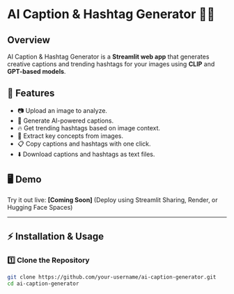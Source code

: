 # AI Caption & Hashtag Generator 📸✨

## Overview
AI Caption & Hashtag Generator is a **Streamlit web app** that generates creative captions and trending hashtags for your images using **CLIP** and **GPT-based models**.

## 🚀 Features
- 📷 Upload an image to analyze.
- 📝 Generate AI-powered captions.
- 🔥 Get trending hashtags based on image context.
- 🎯 Extract key concepts from images.
- 📋 Copy captions and hashtags with one click.
- ⬇️ Download captions and hashtags as text files.

## 🖥️ Demo
Try it out live: **[Coming Soon]** (Deploy using Streamlit Sharing, Render, or Hugging Face Spaces)

---

## ⚡ Installation & Usage

### 1️⃣ Clone the Repository
```bash
git clone https://github.com/your-username/ai-caption-generator.git
cd ai-caption-generator
